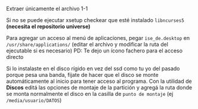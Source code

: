 Extraer únicamente el archivo 1-1

Si no se puede ejecutar xsetup checkear que esté instalado `libncurses5` **(necesita el repositorio universe)**

Para agregar un acceso al menú de aplicaciones, pegar `ise_de.desktop` en `/usr/share/applications/` (editar el archivo y modificar la ruta del ejecutable si es necesario)
PD: Te dejo un ícono fachero para el acceso directo

Si lo instalaste en el disco rígido en vez del ssd como tu yo del pasado porque pesa una banda, fijate de hacer que el disco se monte automáticamente al inicio para tener acceso al programa.
Con la utilidad de **Discos** editá las opciones de montaje de la partición y agregá la ruta donde se monta normalmente el disco en la casilla de `punto de montaje` (ej `/media/usuario/DATOS`)
